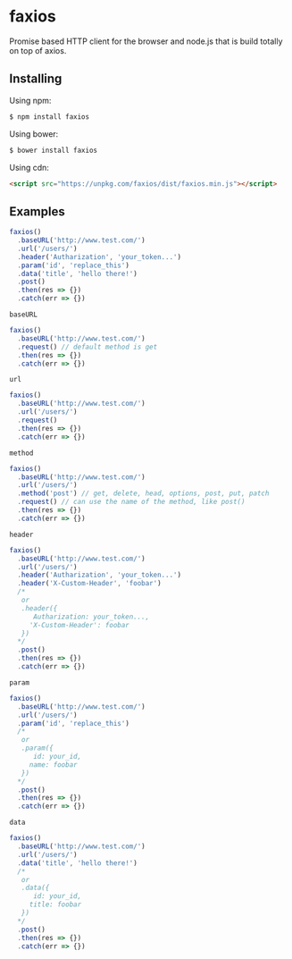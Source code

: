 # faxios

<!---
[![npm version](https://img.shields.io/npm/v/faxios.svg?style=flat-square)](https://www.npmjs.org/package/faxios)
[![build status](https://img.shields.io/travis/faxios/faxios.svg?style=flat-square)](https://travis-ci.org/faxios/faxios)
[![code coverage](https://img.shields.io/coveralls/mzabriskie/faxios.svg?style=flat-square)](https://coveralls.io/r/mzabriskie/faxios)
[![npm downloads](https://img.shields.io/npm/dm/faxios.svg?style=flat-square)](http://npm-stat.com/charts.html?package=faxios)
[![gitter chat](https://img.shields.io/gitter/room/mzabriskie/faxios.svg?style=flat-square)](https://gitter.im/mzabriskie/faxios)
--->

Promise based HTTP client for the browser and node.js that is build totally on top of axios.

<!---
## Features

* Make [XMLHttpRequests](https://developer.mozilla.org/en-US/docs/Web/API/XMLHttpRequest) from the browser
* Make [http](http://nodejs.org/api/http.html) requests from node.js
* Supports the [Promise](https://developer.mozilla.org/en-US/docs/Web/JavaScript/Reference/Global_Objects/Promise) API
* Intercept request and response
* Transform request and response data
* Cancel requests
* Automatic transforms for JSON data
* Client side support for protecting against [XSRF](http://en.wikipedia.org/wiki/Cross-site_request_forgery)

## Browser Support

| ![Chrome](https://raw.github.com/alrra/browser-logos/master/src/chrome/chrome_48x48.png) | ![Firefox](https://raw.github.com/alrra/browser-logos/master/src/firefox/firefox_48x48.png) | ![Safari](https://raw.github.com/alrra/browser-logos/master/src/safari/safari_48x48.png) | ![Opera](https://raw.github.com/alrra/browser-logos/master/src/opera/opera_48x48.png) | ![Edge](https://raw.github.com/alrra/browser-logos/master/src/edge/edge_48x48.png) | ![IE](https://raw.github.com/alrra/browser-logos/master/src/archive/internet-explorer_9-11/internet-explorer_9-11_48x48.png) |
| ---------------------------------------------------------------------------------------- | ------------------------------------------------------------------------------------------- | ---------------------------------------------------------------------------------------- | ------------------------------------------------------------------------------------- | ---------------------------------------------------------------------------------- | ---------------------------------------------------------------------------------------------------------------------------- |
| Latest ✔                                                                                 | Latest ✔                                                                                    | Latest ✔                                                                                 | Latest ✔                                                                              | Latest ✔                                                                           | 8+ ✔                                                                                                                         |

[![Browser Matrix](https://saucelabs.com/open_sauce/build_matrix/faxios.svg)](https://saucelabs.com/u/faxios)

--->

## Installing

Using npm:

```bash
$ npm install faxios
```

Using bower:

```bash
$ bower install faxios
```

Using cdn:

```html
<script src="https://unpkg.com/faxios/dist/faxios.min.js"></script>
```

## Examples

```js
faxios()
  .baseURL('http://www.test.com/')
  .url('/users/')
  .header('Autharization', 'your_token...')
  .param('id', 'replace_this')
  .data('title', 'hello there!')
  .post()
  .then(res => {})
  .catch(err => {})
```

`baseURL`

```js
faxios()
  .baseURL('http://www.test.com/')
  .request() // default method is get
  .then(res => {})
  .catch(err => {})
```

`url`

```js
faxios()
  .baseURL('http://www.test.com/')
  .url('/users/')
  .request()
  .then(res => {})
  .catch(err => {})
```

`method`

```js
faxios()
  .baseURL('http://www.test.com/')
  .url('/users/')
  .method('post') // get, delete, head, options, post, put, patch
  .request() // can use the name of the method, like post()
  .then(res => {})
  .catch(err => {})
```

`header`

```js
faxios()
  .baseURL('http://www.test.com/')
  .url('/users/')
  .header('Autharization', 'your_token...')
  .header('X-Custom-Header', 'foobar')
  /*
   or
   .header({
      Autharization: your_token...,
     'X-Custom-Header': foobar
   })
  */
  .post()
  .then(res => {})
  .catch(err => {})
```

`param`

```js
faxios()
  .baseURL('http://www.test.com/')
  .url('/users/')
  .param('id', 'replace_this')
  /*
   or
   .param({
      id: your_id,
     name: foobar
   })
  */
  .post()
  .then(res => {})
  .catch(err => {})
```

`data`

```js
faxios()
  .baseURL('http://www.test.com/')
  .url('/users/')
  .data('title', 'hello there!')
  /*
   or
   .data({
      id: your_id,
     title: foobar
   })
  */
  .post()
  .then(res => {})
  .catch(err => {})
```

